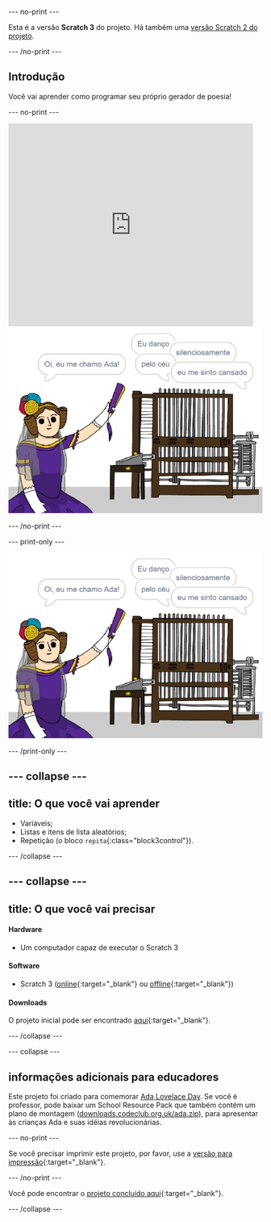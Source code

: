 --- no-print ---

Esta é a versão **Scratch 3** do projeto. Há também uma [versão Scratch 2 do projeto](https://projects.raspberrypi.org/pt-BR/projects/poetry-generator-scratch2).

--- /no-print ---

## Introdução

Você vai aprender como programar seu próprio gerador de poesia!

--- no-print ---

<div class="scratch-preview">
  <iframe allowtransparency="true" width="485" height="402" src="https://scratch.mit.edu/projects/embed/382938180/?autostart=false" frameborder="0" scrolling="no"></iframe>
  <img src="images/poetry-final.png">
</div>

--- /no-print ---

--- print-only ---

![game screenshot](images/poetry-final.png)

--- /print-only ---

--- collapse ---
---
title: O que você vai aprender
---

+ Variáveis;
+ Listas e itens de lista aleatórios;
+ Repetição (o bloco `repita`{:class="block3control"}).

--- /collapse ---

--- collapse ---
---
title: O que você vai precisar
---

#### Hardware

+ Um computador capaz de executar o Scratch 3

#### Software

+ Scratch 3 ([online](http://rpf.io/scratchon){:target="_blank"} ou [offline](http://rpf.io/scratchoff){:target="_blank"})

#### Downloads

O projeto inicial pode ser encontrado [aqui](http://rpf.io/p/pt-BR/poetry-generator-go){:target="_blank"}.

--- /collapse ---

--- collapse ---

## informações adicionais para educadores

Este projeto foi criado para comemorar [Ada Lovelace Day](https://findingada.com). Se você é professor, pode baixar um School Resource Pack que também contém um plano de montagem ([downloads.codeclub.org.uk/ada.zip](http://downloads.codeclub.org.uk/ada.zip)), para apresentar às crianças Ada e suas idéias revolucionárias.

--- no-print ---

Se você precisar imprimir este projeto, por favor, use a [versão para impressão](https://projects.raspberrypi.org/pt-BR/projects/poetry-generator/print){:target="_blank"}.

--- /no-print ---

Você pode encontrar o [projeto concluído aqui](http://rpf.io/p/pt-BR/poetry-generator-get){:target="_blank"}.

--- /collapse ---